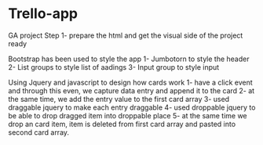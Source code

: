 # Trello-app
GA project
Step 1-
prepare the html and get the visual side of the project ready

Bootstrap has been used to style the app
1- Jumbotorn to style the header
2- List groups to style list of aadings
3- Input group to style input 

Using Jquery and javascript to design how cards work
1- have a click event and through this even, we capture data entry and append it to the card
2- at the same time, we add the entry value to the first card array
3- used draggable jquery to make each entry draggable
4- used droppable jquery to be able to drop dragged item into droppable place
5- at the same time we drop an card item, item is deleted from first card array and pasted into second card array.